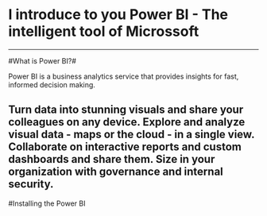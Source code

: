 # I introduce to you Power BI - The intelligent tool of Microssoft 

--------

#What is Power BI?# 

Power BI is a business analytics service that provides insights for fast, informed decision making.

Turn data into stunning visuals and share your colleagues on any device.
Explore and analyze visual data - maps or the cloud - in a single view.
Collaborate on interactive reports and custom dashboards and share them.
Size in your organization with governance and internal security.
----

#Installing the Power BI
